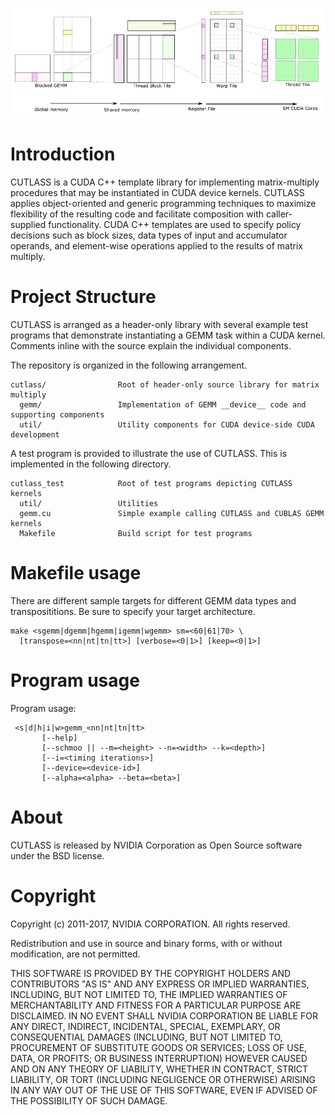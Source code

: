 ![ALT](/media/fig-09-complete-hierarchy.png "Complete CUDA GEMM decomposition")

# Introduction

CUTLASS is a CUDA C++ template library for implementing matrix-multiply
procedures that may be instantiated in CUDA device kernels. CUTLASS applies
object-oriented and generic programming techniques to maximize flexibility of
the resulting code and facilitate composition with caller-supplied functionality.
CUDA C++ templates are used to specify policy decisions such as block sizes,
data types of input and accumulator operands, and element-wise operations applied
to the results of matrix multiply.

# Project Structure

CUTLASS is arranged as a header-only library with several example test programs
that demonstrate instantiating a GEMM task within a CUDA kernel. Comments inline
with the source explain the individual components.

The repository is organized in the following arrangement.

    cutlass/                Root of header-only source library for matrix multiply
      gemm/                 Implementation of GEMM __device__ code and supporting components
      util/                 Utility components for CUDA device-side CUDA development

A test program is provided to illustrate the use of CUTLASS. This is implemented
in the following directory.

    cutlass_test            Root of test programs depicting CUTLASS kernels
      util/                 Utilities
      gemm.cu               Simple example calling CUTLASS and CUBLAS GEMM kernels
      Makefile              Build script for test programs


# Makefile usage

There are different sample targets for different GEMM data types and
transposititions.  Be sure to specify your target architecture.

    make <sgemm|dgemm|hgemm|igemm|wgemm> sm=<60|61|70> \
      [transpose=<nn|nt|tn|tt>] [verbose=<0|1>] [keep=<0|1>]


# Program usage

 Program usage:

     <s|d|h|i|w>gemm_<nn|nt|tn|tt>
           [--help]
           [--schmoo || --m=<height> --n=<width> --k=<depth>]
           [--i=<timing iterations>]
           [--device=<device-id>]
           [--alpha=<alpha> --beta=<beta>]


# About

CUTLASS is released by NVIDIA Corporation as Open Source software under the
BSD license.


# Copyright

Copyright (c) 2011-2017, NVIDIA CORPORATION.  All rights reserved.

Redistribution and use in source and binary forms, with or without
modification, are not permitted.

THIS SOFTWARE IS PROVIDED BY THE COPYRIGHT HOLDERS AND CONTRIBUTORS "AS IS" AND
ANY EXPRESS OR IMPLIED WARRANTIES, INCLUDING, BUT NOT LIMITED TO, THE IMPLIED
WARRANTIES OF MERCHANTABILITY AND FITNESS FOR A PARTICULAR PURPOSE ARE
DISCLAIMED. IN NO EVENT SHALL NVIDIA CORPORATION BE LIABLE FOR ANY
DIRECT, INDIRECT, INCIDENTAL, SPECIAL, EXEMPLARY, OR CONSEQUENTIAL DAMAGES
(INCLUDING, BUT NOT LIMITED TO, PROCUREMENT OF SUBSTITUTE GOODS OR SERVICES;
LOSS OF USE, DATA, OR PROFITS; OR BUSINESS INTERRUPTION) HOWEVER CAUSED AND
ON ANY THEORY OF LIABILITY, WHETHER IN CONTRACT, STRICT LIABILITY, OR TORT
(INCLUDING NEGLIGENCE OR OTHERWISE) ARISING IN ANY WAY OUT OF THE USE OF THIS
SOFTWARE, EVEN IF ADVISED OF THE POSSIBILITY OF SUCH DAMAGE.
